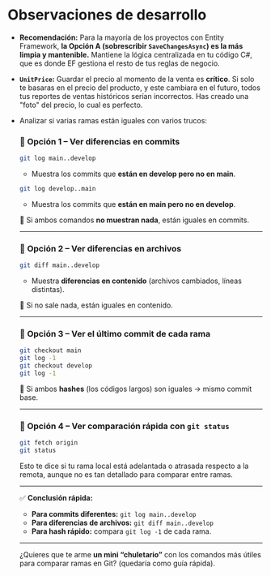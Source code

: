# Observaciones de desarrollo

- **Recomendación:** Para la mayoría de los proyectos con Entity Framework, **la Opción A (sobrescribir `SaveChangesAsync`) es la más limpia y mantenible.** Mantiene la lógica centralizada en tu código C#, que es donde EF gestiona el resto de tus reglas de negocio.

- **`UnitPrice`:** Guardar el precio al momento de la venta es **crítico**. Si solo te basaras en el precio del producto, y este cambiara en el futuro, todos tus reportes de ventas históricos serían incorrectos. Has creado una "foto" del precio, lo cual es perfecto.

- Analizar si varias ramas están iguales con varios trucos:

  

  ### 🔹 Opción 1 – Ver diferencias en commits

  ```bash
  git log main..develop
  ```

  - Muestra los commits que **están en develop pero no en main**.

  ```bash
  git log develop..main
  ```

  - Muestra los commits que **están en main pero no en develop**.

  🔹 Si ambos comandos **no muestran nada**, están iguales en commits.

  ------

  ### 🔹 Opción 2 – Ver diferencias en archivos

  ```bash
  git diff main..develop
  ```

  - Muestra **diferencias en contenido** (archivos cambiados, líneas distintas).

  🔹 Si no sale nada, están iguales en contenido.

  ------

  ### 🔹 Opción 3 – Ver el último commit de cada rama

  ```bash
  git checkout main
  git log -1
  git checkout develop
  git log -1
  ```

  🔹 Si ambos **hashes** (los códigos largos) son iguales → mismo commit base.

  ------

  ### 🔹 Opción 4 – Ver comparación rápida con `git status`

  ```bash
  git fetch origin
  git status
  ```

  Esto te dice si tu rama local está adelantada o atrasada respecto a la remota, aunque no es tan detallado para comparar entre ramas.

  ------

  ✅ **Conclusión rápida:**

  - **Para commits diferentes:** `git log main..develop`
  - **Para diferencias de archivos:** `git diff main..develop`
  - **Para hash rápido:** compara `git log -1` de cada rama.

  ------

  ¿Quieres que te arme **un mini “chuletario”** con los comandos más útiles para comparar ramas en Git? (quedaría como guía rápida).